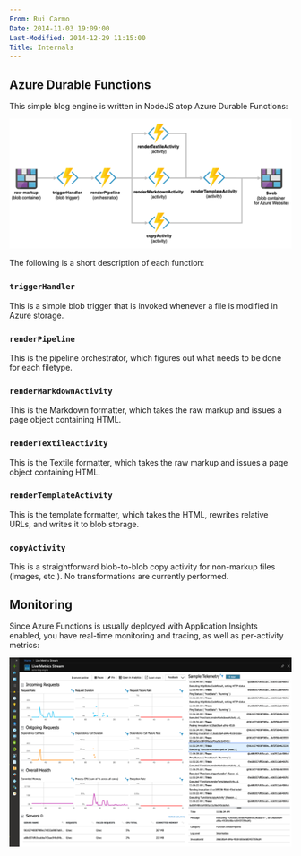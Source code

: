 ```yaml
---
From: Rui Carmo
Date: 2014-11-03 19:09:00
Last-Modified: 2014-12-29 11:15:00
Title: Internals
---
```


## Azure Durable Functions

This simple blog engine is written in NodeJS atop Azure Durable Functions:

![Diagram](diagram.png)

The following is a short description of each function:

### `triggerHandler`

This is a simple blob trigger that is invoked whenever a file is modified in Azure storage.

### `renderPipeline`

This is the pipeline orchestrator, which figures out what needs to be done for each filetype.

### `renderMarkdownActivity`

This is the Markdown formatter, which takes the raw markup and issues a page object containing HTML.

### `renderTextileActivity`

This is the Textile formatter, which takes the raw markup and issues a page object containing HTML.

### `renderTemplateActivity`

This is the template formatter, which takes the HTML, rewrites relative URLs, and writes it to blob storage.

### `copyActivity`

This is a straightforward blob-to-blob copy activity for non-markup files (images, etc.). No transformations are currently performed.

## Monitoring

Since Azure Functions is usually deployed with Application Insights enabled, you have real-time monitoring and tracing, as well as per-activity metrics:

![Portal](appinsights.png)
